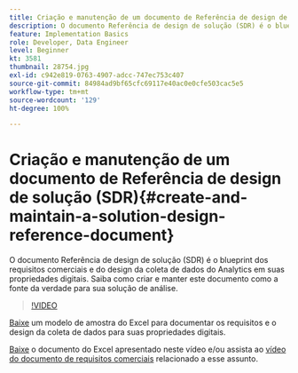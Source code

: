```yaml
---
title: Criação e manutenção de um documento de Referência de design de solução (SDR)
description: O documento Referência de design de solução (SDR) é o blueprint dos requisitos comerciais e do design da coleta de dados do Analytics em suas propriedades digitais. Saiba como criar e manter este documento como a fonte da verdade para sua solução de análise.
feature: Implementation Basics
role: Developer, Data Engineer
level: Beginner
kt: 3581
thumbnail: 28754.jpg
exl-id: c942e819-0763-4907-adcc-747ec753c407
source-git-commit: 84984ad9bf65cfc69117e40ac0e0cfe503cac5e5
workflow-type: tm+mt
source-wordcount: '129'
ht-degree: 100%

---
```


# Criação e manutenção de um documento de Referência de design de solução (SDR){#create-and-maintain-a-solution-design-reference-document}

O documento Referência de design de solução (SDR) é o blueprint dos requisitos comerciais e do design da coleta de dados do Analytics em suas propriedades digitais. Saiba como criar e manter este documento como a fonte da verdade para sua solução de análise.

>[!VIDEO](https://video.tv.adobe.com/v/28754/?quality=12&learn=on)

[Baixe](assets/aa-implementation-playbook.xlsx) um modelo de amostra do Excel para documentar os requisitos e o design da coleta de dados para suas propriedades digitais.

[Baixe](assets/geometrixx-clothiers-brd-sdr.xlsx) o documento do Excel apresentado neste vídeo e/ou assista ao [vídeo do documento de requisitos comerciais](creating-a-business-requirements-document.md) relacionado a esse assunto.
